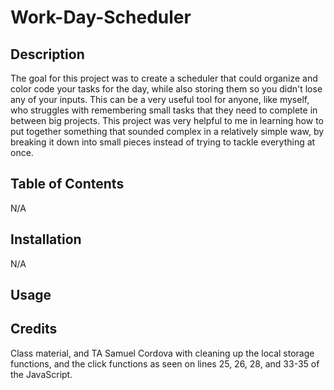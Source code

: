 # Work-Day-Scheduler

## Description

The goal for this project was to create a scheduler that could organize and color code your tasks for the day, while also storing them so you didn't lose any of your inputs. This can be a very useful tool for anyone, like myself, who struggles with remembering small tasks that they need to complete in between big projects. This project was very helpful to me in learning how to put together something that sounded complex in a relatively simple waw, by breaking it down into small pieces instead of trying to tackle everything at once.

## Table of Contents

N/A

## Installation

N/A

## Usage

## Credits

Class material, and TA Samuel Cordova with cleaning up the local storage functions, and the click functions as seen on lines 25, 26, 28, and 33-35 of the JavaScript.
